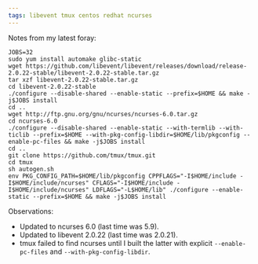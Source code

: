 ```yaml
---
tags: libevent tmux centos redhat ncurses
---
```


Notes from my latest foray:

```
JOBS=32
sudo yum install automake glibc-static
wget https://github.com/libevent/libevent/releases/download/release-2.0.22-stable/libevent-2.0.22-stable.tar.gz
tar xzf libevent-2.0.22-stable.tar.gz
cd libevent-2.0.22-stable
./configure --disable-shared --enable-static --prefix=$HOME && make -j$JOBS install
cd ..
wget http://ftp.gnu.org/gnu/ncurses/ncurses-6.0.tar.gz
cd ncurses-6.0
./configure --disable-shared --enable-static --with-termlib --with-ticlib --prefix=$HOME --with-pkg-config-libdir=$HOME/lib/pkgconfig --enable-pc-files && make -j$JOBS install
cd ..
git clone https://github.com/tmux/tmux.git
cd tmux
sh autogen.sh
env PKG_CONFIG_PATH=$HOME/lib/pkgconfig CPPFLAGS="-I$HOME/include -I$HOME/include/ncurses" CFLAGS="-I$HOME/include -I$HOME/include/ncurses" LDFLAGS="-L$HOME/lib" ./configure --enable-static --prefix=$HOME && make -j$JOBS install
```

Observations:

- Updated to ncurses 6.0 (last time was 5.9).
- Updated to libevent 2.0.22 (last time was 2.0.21).
- tmux failed to find ncurses until I built the latter with explicit `--enable-pc-files` and `--with-pkg-config-libdir`.

